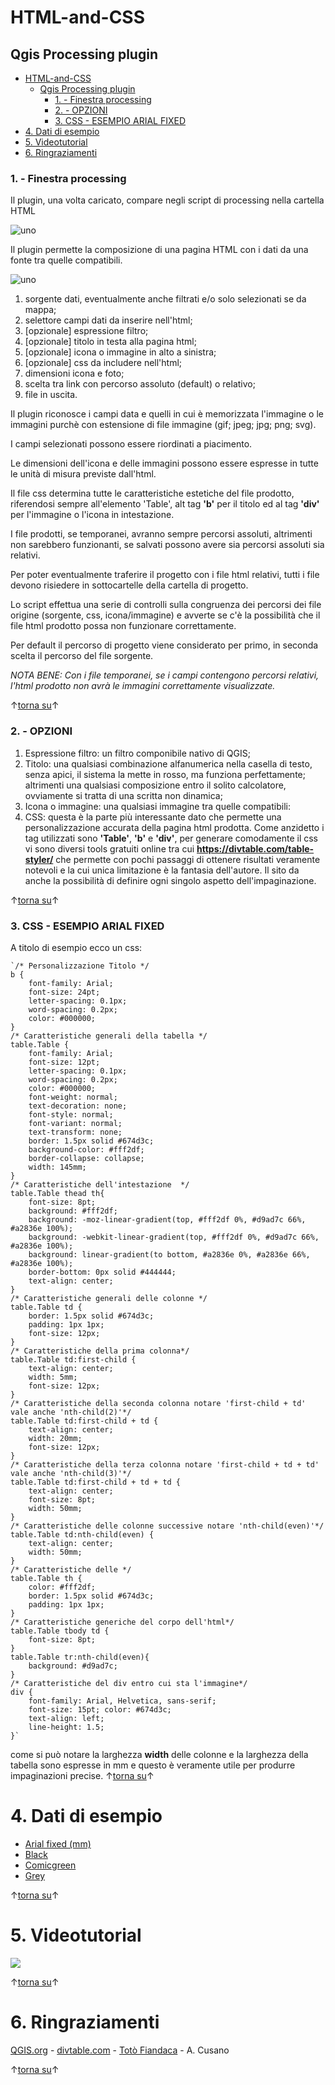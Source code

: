 #  HTML-and-CSS 
## Qgis Processing plugin

<!-- TOC -->

- [HTML-and-CSS](#html-and-css)
	- [Qgis Processing plugin](#qgis-processing-plugin)
		- [1. - Finestra processing](#1---finestra-processing)
		- [2. - OPZIONI](#2---opzioni)
		- [3. CSS - ESEMPIO ARIAL FIXED](#3-css---esempio-arial-fixed)
- [4. Dati di esempio](#4-dati-di-esempio)
- [5. Videotutorial](#5-videotutorial)
- [6. Ringraziamenti](#6-ringraziamenti)

<!-- /TOC -->

### 1. - Finestra processing
Il plugin, una volta caricato, compare negli script di processing nella cartella HTML

![uno](images/HTML.png)

Il plugin permette la composizione di una pagina HTML con i dati da una fonte tra quelle compatibili.

![uno](images/Finestra_processing_annotata.png)

1. sorgente dati, eventualmente anche filtrati e/o solo selezionati se da mappa;
2. selettore campi dati da inserire nell'html;
3. [opzionale] espressione filtro;
4. [opzionale] titolo in testa alla pagina html;
5. [opzionale] icona o immagine in alto a sinistra;
6. [opzionale] css da includere nell'html;
7. dimensioni icona e foto;
8. scelta tra link con percorso assoluto (default) o relativo;
9. file in uscita.

Il plugin riconosce i campi data e quelli in cui è memorizzata l'immagine o le immagini purchè con estensione di file immagine (gif; jpeg; jpg; png; svg).

I campi selezionati possono essere riordinati a piacimento.

Le dimensioni dell'icona e delle immagini possono essere espresse in tutte le unità di misura previste dall'html.

Il file css determina tutte le caratteristiche estetiche del file prodotto, riferendosi sempre all'elemento 'Table', alt tag **'b'** per il titolo ed al tag **'div'** per l'immagine o l'icona in intestazione.

I file prodotti, se temporanei, avranno sempre percorsi assoluti, altrimenti non sarebbero funzionanti, se salvati possono avere sia percorsi assoluti sia relativi.

Per poter eventualmente traferire il progetto con i file html relativi, tutti i file devono risiedere in sottocartelle della cartella di progetto.

Lo script effettua una serie di controlli sulla congruenza dei percorsi dei file origine (sorgente, css, icona/immagine) e avverte se
c'è la possibilità che il file html prodotto possa non funzionare correttamente.

Per default il percorso di progetto viene considerato per primo, in seconda scelta il percorso del file sorgente.

_NOTA BENE: 
Con i file temporanei, se i campi contengono percorsi relativi, l'html prodotto non avrà le immagini correttamente visualizzate._

↑[torna su](#HTML-and-CSS )↑

### 2. - OPZIONI

1. Espressione filtro: un filtro componibile nativo di QGIS;
2. Titolo: una qualsiasi combinazione alfanumerica nella casella di testo, senza apici, il sistema la mette in rosso, ma funziona perfettamente; altrimenti una qualsiasi composizione entro il solito calcolatore, ovviamente si tratta di una scritta non dinamica;
3. Icona o immagine: una qualsiasi immagine tra quelle compatibili:
4. CSS: questa è la parte più interessante dato che permette una personalizzazione accurata della pagina html prodotta. Come anzidetto i tag utilizzati sono **'Table'**, **'b'** e **'div'**, per generare comodamente il css vi sono diversi tools gratuiti online tra cui **https://divtable.com/table-styler/** che permette con pochi passaggi di ottenere risultati veramente notevoli e la cui unica limitazione è la fantasia dell'autore. Il sito da anche la possibilità di definire ogni singolo aspetto dell'impaginazione.

↑[torna su](#HTML-and-CSS )↑

### 3. CSS - ESEMPIO ARIAL FIXED
A titolo di esempio ecco un css:
```
`/* Personalizzazione Titolo */
b {
	font-family: Arial;
	font-size: 24pt;
	letter-spacing: 0.1px;
	word-spacing: 0.2px;
	color: #000000;
}
/* Caratteristiche generali della tabella */
table.Table {
	font-family: Arial;
	font-size: 12pt;
	letter-spacing: 0.1px;
	word-spacing: 0.2px;
	color: #000000;
	font-weight: normal;
	text-decoration: none;
	font-style: normal;
	font-variant: normal;
	text-transform: none;
	border: 1.5px solid #674d3c;
	background-color: #fff2df;
	border-collapse: collapse;
	width: 145mm;
}
/* Caratteristiche dell'intestazione  */
table.Table thead th{
	font-size: 8pt;
	background: #fff2df;
	background: -moz-linear-gradient(top, #fff2df 0%, #d9ad7c 66%, #a2836e 100%);
	background: -webkit-linear-gradient(top, #fff2df 0%, #d9ad7c 66%, #a2836e 100%);
	background: linear-gradient(to bottom, #a2836e 0%, #a2836e 66%, #a2836e 100%);
	border-bottom: 0px solid #444444;
	text-align: center;
}
/* Caratteristiche generali delle colonne */
table.Table td {
	border: 1.5px solid #674d3c;
	padding: 1px 1px;
	font-size: 12px;
}
/* Caratteristiche della prima colonna*/
table.Table td:first-child {
	text-align: center;
	width: 5mm;
	font-size: 12px;
}
/* Caratteristiche della seconda colonna notare 'first-child + td' vale anche 'nth-child(2)'*/
table.Table td:first-child + td {
	text-align: center;
	width: 20mm;
	font-size: 12px;
}
/* Caratteristiche della terza colonna notare 'first-child + td + td' vale anche 'nth-child(3)'*/
table.Table td:first-child + td + td {
	text-align: center;
	font-size: 8pt;
	width: 50mm;
}
/* Caratteristiche delle colonne successive notare 'nth-child(even)'*/
table.Table td:nth-child(even) {
	text-align: center;
	width: 50mm;
}
/* Caratteristiche delle */
table.Table th {
	color: #fff2df;
	border: 1.5px solid #674d3c;
	padding: 1px 1px;
}
/* Caratteristiche generiche del corpo dell'html*/
table.Table tbody td {
	font-size: 8pt;
}
table.Table tr:nth-child(even){
	background: #d9ad7c;
}
/* Caratteristiche del div entro cui sta l'immagine*/
div {
	font-family: Arial, Helvetica, sans-serif;
	font-size: 15pt; color: #674d3c;
	text-align: left;
	line-height: 1.5;
}`
```
come si può notare la larghezza **width** delle colonne e la larghezza della tabella sono espresse in mm e questo è veramente utile per produrre impaginazioni precise.
↑[torna su](#HTML-and-CSS )↑

# 4. Dati di esempio
* [Arial fixed (mm)](./script-css/css/Arial%20fixed.css)
* [Black](./script-css/css/Black.css)
* [Comicgreen](./script-css/css/Comicgreen.css)
* [Grey](./script-css/css/Grey.css)

↑[torna su](#HTML-and-CSS )↑
# 5. Videotutorial
[![](https://img.youtube.com/vi/reoXJ7Pmk-I/0.jpg)](https://youtu.be/reoXJ7Pmk-I "HTML with CSS generator")

↑[torna su](#HTML-and-CSS )↑

# 6. Ringraziamenti
[QGIS.org](https://www.qgis.org/it/site/) - [divtable.com](https://divtable.com/table-styler/) - [Totò Fiandaca](https://pigrecoinfinito.com/) - A. Cusano


↑[torna su](#HTML-and-CSS )↑